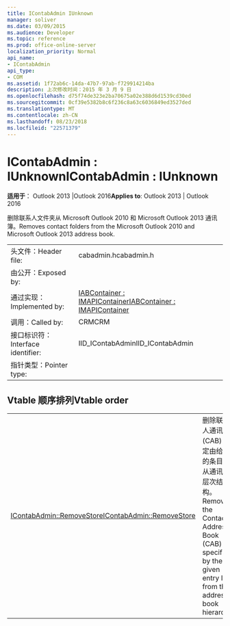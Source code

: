 ```yaml
---
title: IContabAdmin IUnknown
manager: soliver
ms.date: 03/09/2015
ms.audience: Developer
ms.topic: reference
ms.prod: office-online-server
localization_priority: Normal
api_name:
- IContabAdmin
api_type:
- COM
ms.assetid: 1f72ab6c-14da-47b7-97ab-f729914214ba
description: 上次修改时间：2015 年 3 月 9 日
ms.openlocfilehash: d75f74de323e2ba70675a02e388d6d1539cd30ed
ms.sourcegitcommit: 0cf39e5382b8c6f236c8a63c6036849ed3527ded
ms.translationtype: MT
ms.contentlocale: zh-CN
ms.lasthandoff: 08/23/2018
ms.locfileid: "22571379"
---
```

# <a name="icontabadmin--iunknown"></a><span data-ttu-id="05306-103">IContabAdmin : IUnknown</span><span class="sxs-lookup"><span data-stu-id="05306-103">IContabAdmin : IUnknown</span></span>

  
  
<span data-ttu-id="05306-104">**适用于**： Outlook 2013 |Outlook 2016</span><span class="sxs-lookup"><span data-stu-id="05306-104">**Applies to**: Outlook 2013 | Outlook 2016</span></span> 
  
<span data-ttu-id="05306-105">删除联系人文件夹从 Microsoft Outlook 2010 和 Microsoft Outlook 2013 通讯簿。</span><span class="sxs-lookup"><span data-stu-id="05306-105">Removes contact folders from the Microsoft Outlook 2010 and Microsoft Outlook 2013 address book.</span></span>
  
|||
|:-----|:-----|
|<span data-ttu-id="05306-106">头文件：</span><span class="sxs-lookup"><span data-stu-id="05306-106">Header file:</span></span>  <br/> |<span data-ttu-id="05306-107">cabadmin.h</span><span class="sxs-lookup"><span data-stu-id="05306-107">cabadmin.h</span></span>  <br/> |
|<span data-ttu-id="05306-108">由公开：</span><span class="sxs-lookup"><span data-stu-id="05306-108">Exposed by:</span></span>  <br/> ||
|<span data-ttu-id="05306-109">通过实现：</span><span class="sxs-lookup"><span data-stu-id="05306-109">Implemented by:</span></span>  <br/> |[<span data-ttu-id="05306-110">IABContainer : IMAPIContainer</span><span class="sxs-lookup"><span data-stu-id="05306-110">IABContainer : IMAPIContainer</span></span>](iabcontainerimapicontainer.md) <br/> |
|<span data-ttu-id="05306-111">调用：</span><span class="sxs-lookup"><span data-stu-id="05306-111">Called by:</span></span>  <br/> |<span data-ttu-id="05306-112">CRM</span><span class="sxs-lookup"><span data-stu-id="05306-112">CRM</span></span>  <br/> |
|<span data-ttu-id="05306-113">接口标识符：</span><span class="sxs-lookup"><span data-stu-id="05306-113">Interface identifier:</span></span>  <br/> |<span data-ttu-id="05306-114">IID_IContabAdmin</span><span class="sxs-lookup"><span data-stu-id="05306-114">IID_IContabAdmin</span></span>  <br/> |
|<span data-ttu-id="05306-115">指针类型：</span><span class="sxs-lookup"><span data-stu-id="05306-115">Pointer type:</span></span>  <br/> ||
   
## <a name="vtable-order"></a><span data-ttu-id="05306-116">Vtable 顺序排列</span><span class="sxs-lookup"><span data-stu-id="05306-116">Vtable order</span></span>

|||
|:-----|:-----|
|[<span data-ttu-id="05306-117">IContabAdmin::RemoveStore</span><span class="sxs-lookup"><span data-stu-id="05306-117">IContabAdmin::RemoveStore</span></span>](icontabadmin-removestore.md) <br/> |<span data-ttu-id="05306-118">删除联系人通讯簿 (CAB) 指定由给定的条目 ID 从通讯簿层次结构。</span><span class="sxs-lookup"><span data-stu-id="05306-118">Removes the Contact Address Book (CAB) specified by the given entry ID from the address book hierarchy.</span></span>  <br/> |
   

